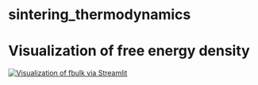 # sintering_thermodynamics

# Visualization of free energy density
[![Visualization of fbulk via Streamlit](https://static.streamlit.io/badges/streamlit_badge_black_white.svg)](https://freeenergydensity.streamlit.app/)
